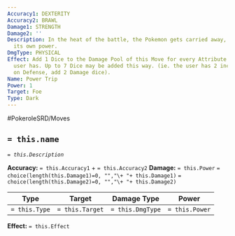 ```yaml
---
Accuracy1: DEXTERITY
Accuracy2: BRAWL
Damage1: STRENGTH
Damage2: ''
Description: In the heat of the battle, the Pokemon gets carried away, relishing in
  its own power.
DmgType: PHYSICAL
Effect: Add 1 Dice to the Damage Pool of this Move for every Attribute increase the
  user has. Up to 7 Dice may be added this way. (ie. the user has 2 increased points
  on Defense, add 2 Damage dice).
Name: Power Trip
Power: 1
Target: Foe
Type: Dark
---
```


#PokeroleSRD/Moves

## `= this.name` 
*`= this.Description`*

**Accuracy:** `= this.Accuracy1` + `= this.Accuracy2`
**Damage:** `= this.Power` `= choice(length(this.Damage1)=0, "","\+ "+ this.Damage1)` `= choice(length(this.Damage2)=0, "","\+ "+ this.Damage2)`

| Type          | Target          | Damage Type          | Power          |
| ------------- | --------------- | ---------------- | -------------- |
| `= this.Type` | `= this.Target` | `= this.DmgType` | `= this.Power` | 

**Effect:** `= this.Effect`